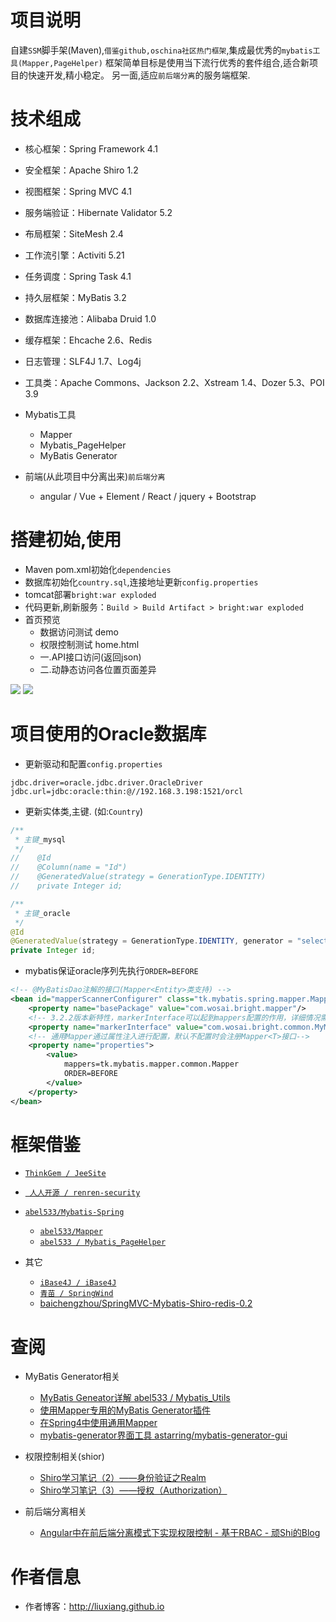 # 项目说明
自建`SSM`脚手架(Maven),`借鉴github,oschina社区热门框架`,集成最优秀的`mybatis工具(Mapper,PageHelper)`
框架简单目标是使用当下流行优秀的套件组合,适合新项目的快速开发,精小稳定。
另一面,适应`前后端分离`的服务端框架.

# 技术组成
- 核心框架：Spring Framework 4.1
- 安全框架：Apache Shiro 1.2
- 视图框架：Spring MVC 4.1
- 服务端验证：Hibernate Validator 5.2
- 布局框架：SiteMesh 2.4
- 工作流引擎：Activiti 5.21
- 任务调度：Spring Task 4.1
- 持久层框架：MyBatis 3.2
- 数据库连接池：Alibaba Druid 1.0
- 缓存框架：Ehcache 2.6、Redis
- 日志管理：SLF4J 1.7、Log4j
- 工具类：Apache Commons、Jackson 2.2、Xstream 1.4、Dozer 5.3、POI 3.9

- Mybatis工具
    - Mapper
    - Mybatis_PageHelper
    - MyBatis Generator

- 前端(从此项目中分离出来)`前后端分离`
    - angular / Vue + Element / React / jquery + Bootstrap
    
# 搭建初始,使用
- Maven pom.xml初始化`dependencies`
- 数据库初始化`country.sql`,连接地址更新`config.properties`
- tomcat部署`bright:war exploded`
- 代码更新,刷新服务：`Build > Build Artifact > bright:war exploded`
- 首页预览
    - 数据访问测试 demo
    - 权限控制测试 home.html
    - 一.API接口访问(返回json)
    - 二.动静态访问各位置页面差异

![](http://7xnbs3.com1.z0.glb.clouddn.com/17-3-10/93450546-file_1489145987589_11b12.png)
![](http://7xnbs3.com1.z0.glb.clouddn.com/17-3-10/54366383-file_1489145789988_15fb7.png)

# 项目使用的Oracle数据库
- 更新驱动和配置`config.properties`
```properties
jdbc.driver=oracle.jdbc.driver.OracleDriver
jdbc.url=jdbc:oracle:thin:@//192.168.3.198:1521/orcl
```
- 更新实体类,主键. (如:`Country`)
```java
/**
 * 主键_mysql
 */
//    @Id
//    @Column(name = "Id")
//    @GeneratedValue(strategy = GenerationType.IDENTITY)
//    private Integer id;

/**
 * 主键_oracle
 */
@Id
@GeneratedValue(strategy = GenerationType.IDENTITY, generator = "select seq_country.nextval from dual")
private Integer id;
```
- mybatis保证oracle序列先执行`ORDER=BEFORE`
```xml
<!-- @MyBatisDao注解的接口(Mapper<Entity>类支持) -->
<bean id="mapperScannerConfigurer" class="tk.mybatis.spring.mapper.MapperScannerConfigurer">
    <property name="basePackage" value="com.wosai.bright.mapper"/>
    <!-- 3.2.2版本新特性，markerInterface可以起到mappers配置的作用，详细情况需要看Marker接口类 -->
    <property name="markerInterface" value="com.wosai.bright.common.MyMapper"/>
    <!-- 通用Mapper通过属性注入进行配置，默认不配置时会注册Mapper<T>接口-->
    <property name="properties">
        <value>
            mappers=tk.mybatis.mapper.common.Mapper
            ORDER=BEFORE
        </value>
    </property>
</bean>
```

# 框架借鉴
- [`ThinkGem / JeeSite`](https://git.oschina.net/thinkgem/jeesite)
- [` 人人开源 / renren-security`](https://git.oschina.net/babaio/renren-security)
- [`abel533/Mybatis-Spring`](https://github.com/abel533/Mybatis-Spring)
    - [`abel533/Mapper`](https://github.com/abel533/Mapper)
    - [`abel533 / Mybatis_PageHelper`](http://git.oschina.net/free/Mybatis_PageHelper)

- 其它
    - [`iBase4J / iBase4J`](https://git.oschina.net/iBase4J/iBase4J)
    - [`青苗 / SpringWind`](https://git.oschina.net/juapk/SpringWind)
    - [baichengzhou/SpringMVC-Mybatis-Shiro-redis-0.2](https://github.com/baichengzhou/SpringMVC-Mybatis-Shiro-redis-0.2)
    
# 查阅
- MyBatis Generator相关
    - [MyBatis Geneator详解 abel533 / Mybatis_Utils](http://git.oschina.net/free/Mybatis_Utils/blob/master/MybatisGeneator/MybatisGeneator.md)
    - [使用Mapper专用的MyBatis Generator插件](http://git.oschina.net/free/Mapper/blob/master/wiki/mapper3/7.UseMBG.md)
    - [在Spring4中使用通用Mapper](http://git.oschina.net/free/Mapper2/blob/master/wiki/mapper/4.Spring4.md)
    - [mybatis-generator界面工具 astarring/mybatis-generator-gui](https://github.com/astarring/mybatis-generator-gui)

- 权限控制相关(shior)
    - [Shiro学习笔记（2）——身份验证之Realm](http://blog.csdn.net/u010837612/article/details/46053249)
    - [Shiro学习笔记（3）——授权（Authorization）](http://blog.csdn.net/u010837612/article/details/46126157)

- 前后端分离相关
    - [Angular中在前后端分离模式下实现权限控制 - 基于RBAC - 顽Shi的Blog](https://my.oschina.net/blogshi/blog/300595)

# 作者信息
- 作者博客：http://liuxiang.github.io